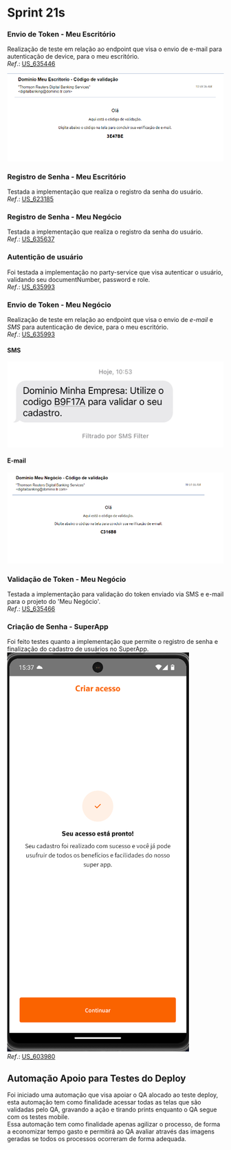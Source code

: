 # Sprint 21s

### Envio de Token - Meu Escritório
Realização de teste em relação ao endpoint que visa o envio de e-mail para autenticação de device, para o meu escritório.</br>
*Ref*.: [US_635446](https://dev.azure.com/tr-ggo/TR%20Fintech/_workitems/edit/635446)

![EmailEscritorio](./arquivos/email_escritorio.png)

### Registro de Senha - Meu Escritório
Testada a implementação que realiza o registro da senha do usuário.</br>
*Ref*.: [US_623185](https://dev.azure.com/tr-ggo/TR%20Fintech/_workitems/edit/623185)

### Registro de Senha - Meu Negócio
Testada a implementação que realiza o registro da senha do usuário.</br>
*Ref*.: [US_635637](https://dev.azure.com/tr-ggo/TR%20Fintech/_workitems/edit/635637)

### Autentição de usuário
Foi testada a implementação no party-service que visa autenticar o usuário, validando seu documentNumber, password e role.</br>
*Ref*.: [US_635993](https://dev.azure.com/tr-ggo/TR%20Fintech/_workitems/edit/635993)

### Envio de Token - Meu Negócio
Realização de teste em relação ao endpoint que visa o envio de *e-mail* e *SMS* para autenticação de device, para o meu escritório.</br>
*Ref*.: [US_635993](https://dev.azure.com/tr-ggo/TR%20Fintech/_workitems/edit/635993)

#### SMS
![SMS](./arquivos/sms_negocio.jpg)

#### E-mail
![EmailNegocio](./arquivos/email_negocio.png)

### Validação de Token - Meu Negócio
Testada a implementação para validação do token enviado via SMS e e-mail para o projeto do 'Meu Negócio'.</br>
*Ref*.: [US_635466](https://dev.azure.com/tr-ggo/TR%20Fintech/_workitems/edit/635466)

### Criação de Senha - SuperApp
Foi feito testes quanto a implementação que permite o registro de senha e finalização do cadastro de usuários no SuperApp.</br>
![Success](./arquivos/Screenshot_41.png)</br>
*Ref*.: [US_603980](https://dev.azure.com/tr-ggo/TR%20Fintech/_workitems/edit/603980)

## Automação Apoio para Testes do Deploy
Foi iniciado uma automação que visa apoiar o QA alocado ao teste deploy, esta automação tem como finalidade acessar todas as telas que são validadas pelo QA, gravando a ação e tirando prints enquanto o QA segue com os testes mobile.</br>
Essa automação tem como finalidade apenas agilizar o processo, de forma a economizar tempo gasto e permitirá ao QA avaliar através das imagens geradas se todos os processos ocorreram de forma adequada.